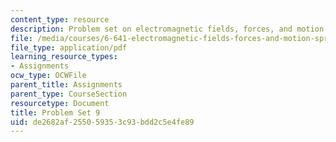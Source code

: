 ```yaml
---
content_type: resource
description: Problem set on electromagnetic fields, forces, and motion.
file: /media/courses/6-641-electromagnetic-fields-forces-and-motion-spring-2005/de2682af255059353c93bdd2c5e4fe89_ps9sp05.pdf
file_type: application/pdf
learning_resource_types:
- Assignments
ocw_type: OCWFile
parent_title: Assignments
parent_type: CourseSection
resourcetype: Document
title: Problem Set 9
uid: de2682af-2550-5935-3c93-bdd2c5e4fe89
---
```


